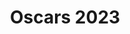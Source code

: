 ---
title: "Oscars 2023"
layout: nominees
show: oscars
year: '2023'
showname: Oscars
permalink: /oscars/2023/nominees/
---